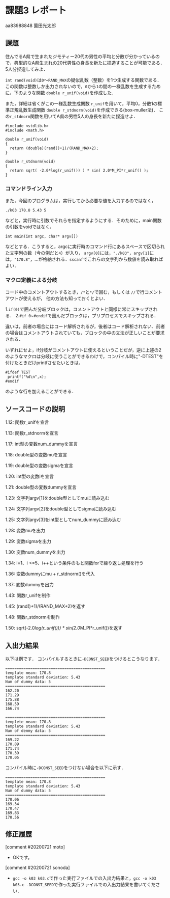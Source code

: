 # 課題3 レポート

aa83988848 薗田光太郎

## 課題

住んでるA県で生まれたジモティー20代の男性の平均と分散が分かっているので，典型的なA県生まれの20代男性の身長を新たに捏造することが可能である．5人分捏造してみよ．

`int rand(void)`は`0`〜`RAND_MAX`の疑似乱数（整数）を1つ生成する関数である．この関数は整数しか出力されないので，`0`から`1`の間の一様乱数を生成するために，下のような関数 `double r_unif(void)`を作成した．

また，詳細は省くがこの一様乱数生成関数 `r_unif`を用いて，平均0，分散1の標準正規乱数生成関数 `double r_stdnorm(void)`を作成できる(box-muller法)．
この`r_stdnorm`関数を用いてA県の男性5人の身長を新たに捏造せよ．


  ```{c}
  #include <stdlib.h>
  #include <math.h>

  double r_unif(void)
  {
    return (double)(rand()+1)/(RAND_MAX+2);
  }
  
  double r_stdnorm(void)
  {  
    return sqrt( -2.0*log(r_unif()) ) * sin( 2.0*M_PI*r_unif() );
  } 
  ```

### コマンドライン入力

また，今回のプログラムは，実行してから必要な値を入力するのではなく，

```
./k03 170.8 5.43 5
```

などと，実行時に引数でそれらを指定するようにする．そのために，main関数の引数をvoidではなく，

```
int main(int argc, char* argv[])
```

などとする．こうすると，argcに実行時のコマンド行にあるスペースで区切られた文字列の数（今の例だと`4`）が入り，
`argv[0]`には，`"./k03"`，`argv[1]`には，`"170.8"`，...が格納される．`sscanf`でこれらの文字列から数値を読み取ればよい．

### マクロ定義による分岐

コード中のコメントアウトするとき，`/*`と`*/`で囲む，もしくは `//`で行コメントアウトが使えるが，
他の方法も知っておくとよい．

1.`if(0)`で囲んだ分岐ブロックは，コメントアウトと同様に常にスキップされる．
2.`#if 0`~`#endif`で囲んだブロックは，プリプロセスでスキップされる．

違いは，前者の場合にはコード解析されるが，後者はコード解析されない．前者の場合はコメントアウトされていても，ブロックの中の文法が正しいことが要求される．

いずれにせよ，if分岐がコメントアウトに使えるということだが，逆に上述の2のようなマクロは分岐に使うことができるわけで，コンパイル時に"-DTEST"を付けたときだけprintfさせたいときは，

```
#ifdef TEST
 printf("%d\n",x);
#endif
```

のような行を加えることができる．


## ソースコードの説明

1.12: 関数r_unifを宣言

1.13: 関数r_stdnormを宣言

1.17: int型の変数num_dummyを宣言

1.18: double型の変数muを宣言

1.19: double型の変数sigmaを宣言

1.20: int型の変数iを宣言

1.21: double型の変数dummyを宣言

1.23: 文字列argv[1]をdouble型としてmuに読み込む

1.24: 文字列argv[2]をdouble型としてsigmaに読み込む

1.25: 文字列argv[3]をint型としてnum_dummyに読み込む

1.28: 変数muを出力

1.29: 変数sigmaを出力

1.30: 変数num_dummyを出力

1.34: i=1、i <=5、i++という条件のもと関数forで繰り返し処理を行う

1.36: 変数dummyにmu + r_stdnorm()を代入

1.37: 変数dummyを出力

1.43: 関数r_unifを制作

1.45: (rand()+1)/(RAND_MAX+2)を返す

1.48: 関数r_stdnormを制作

1.50: sqrt(-2.0*log(r_unif())) * sin(2.0*M_PI*r_unif())を返す

## 入出力結果

以下は例です． コンパイルするときに`-DCONST_SEED`をつけるとこうなります．

```
============================================
template mean: 170.8
template standard deviation: 5.43
Num of dummy data: 5
============================================
162.20
171.29
175.88
168.59
166.74
```

```
============================================
templete mean: 170.8
templete standard deviation: 5.43
Num of demmy data: 5
============================================
169.22
170.89
171.74
170.39
170.05
```

コンパイル時に`-DCONST_SEED`をつけない場合を以下に示す．

```
============================================
template mean: 170.8
template standard deviation: 5.43
Num of dummy data: 5
============================================
170.06
169.34
170.47
169.83
170.56
```

## 修正履歴

[comment #20200721 moto]
- OKです。

[comment #20200721 sonoda]
- `gcc -o k03 k03.c`で作った実行ファイルでの入出力結果と，`gcc -o k03 k03.c -DCONST_SEED`で作った実行ファイルでの入出力結果を書いてください．
